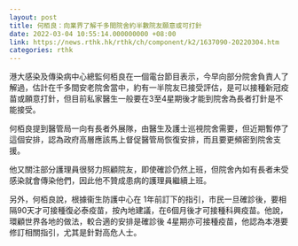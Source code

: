 ```yaml
---
layout: post
title: 何栢良：向業界了解千多間院舍約半數院友願意或可打針
date: 2022-03-04 10:55:14.000000000 +08:00
link: https://news.rthk.hk/rthk/ch/component/k2/1637090-20220304.htm
categories: rthk
---
```


港大感染及傳染病中心總監何栢良在一個電台節目表示，今早向部分院舍負責人了解過，估計在千多間安老院舍當中，約有一半院友已接受評估，是可以接種新冠疫苗或願意打針，但目前私家醫生一般要在3至4星期後才能到院舍為長者打針是不能接受。

何栢良提到醫管局一向有長者外展隊，由醫生及護士巡視院舍需要，但近期暫停了這個安排，認為政府高層應該馬上督促醫管局恢復安排，而且要更頻密到院舍支援。

他又關注部分護理員很努力照顧院友，即使確診仍然上班，但院舍內如有長者未受感染就會傳染他們，因此他不贊成患病的護理員繼續上班。

另外，何栢良說，根據衞生防護中心在 1年前訂下的指引，市民一旦確診後，要相隔90天才可接種復必泰疫苗，按內地建議，在6個月後才可接種科興疫苗。他說，環顧世界各地的做法，較合適的安排是確診後 4星期亦可接種疫苗，他認為本港要修訂相關指引，尤其是針對高危人士。
